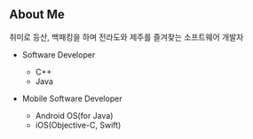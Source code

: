 ## About Me

취미로 등산, 백패킹을 하며 전라도와 제주를 즐겨찾는 소프트웨어 개발자

 - Software Developer
   - C++
   - Java

   
 - Mobile Software Developer
   - Android OS(for Java)
   - iOS(Objective-C, Swift)